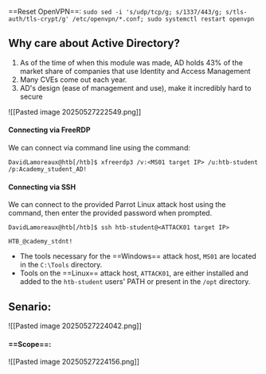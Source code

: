 ==Reset OpenVPN==:
`sudo sed -i 's/udp/tcp/g; s/1337/443/g; s/tls-auth/tls-crypt/g' /etc/openvpn/*.conf; sudo systemctl restart openvpn`
## Why care about Active Directory?
1. As of the time of when this module was made, AD holds 43% of the market share of companies that use Identity and Access Management
2. Many CVEs come out each year.
3. AD's design (ease of management and use), make it incredibly hard to secure

![[Pasted image 20250527222549.png]]

#### Connecting via FreeRDP
We can connect via command line using the command:

```shell-session
DavidLamoreaux@htb[/htb]$ xfreerdp3 /v:<MS01 target IP> /u:htb-student /p:Academy_student_AD!
```
#### Connecting via SSH
We can connect to the provided Parrot Linux attack host using the command, then enter the provided password when prompted.

```shell-session
DavidLamoreaux@htb[/htb]$ ssh htb-student@<ATTACK01 target IP>

HTB_@cademy_stdnt!
```



- The tools necessary for the ==Windows== attack host, `MS01` are located in the `C:\Tools` directory.
- Tools on the ==Linux== attack host, `ATTACK01`, are either installed and added to the `htb-student` users' PATH or present in the `/opt` directory.

## Senario:
![[Pasted image 20250527224042.png]]

#### ==Scope==:
![[Pasted image 20250527224156.png]]

